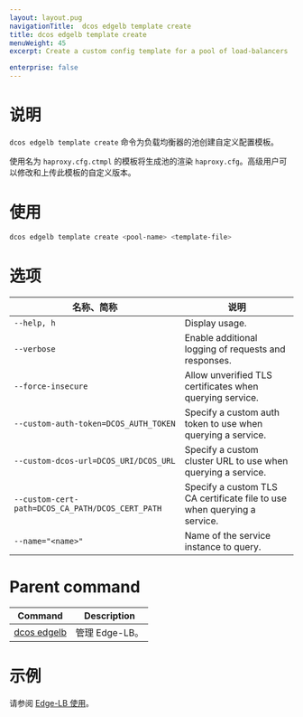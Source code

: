 ```yaml
---
layout: layout.pug
navigationTitle:  dcos edgelb template create
title: dcos edgelb template create
menuWeight: 45
excerpt: Create a custom config template for a pool of load-balancers

enterprise: false
---
```


# 说明
`dcos edgelb template create` 命令为负载均衡器的池创建自定义配置模板。

使用名为 `haproxy.cfg.ctmpl` 的模板将生成池的渲染 `haproxy.cfg`。高级用户可以修改和上传此模板的自定义版本。

# 使用

```bash
dcos edgelb template create <pool-name> <template-file>
```

# 选项

| 名称、简称 | 说明 |
|---------|-------------|
| `--help, h`   | Display usage. |
| `--verbose`   | Enable additional logging of requests and responses. |
| `--force-insecure`   | Allow unverified TLS certificates when querying service. |
| `--custom-auth-token=DCOS_AUTH_TOKEN`   | Specify a custom auth token to use when querying a service. |
| `--custom-dcos-url=DCOS_URI/DCOS_URL`   | Specify a custom cluster URL to use when querying a service. |
| `--custom-cert-path=DCOS_CA_PATH/DCOS_CERT_PATH`   | Specify a custom TLS CA certificate file to use when querying a service. |
| `--name="<name>"`   | Name of the service instance to query. |

# Parent command

| Command | Description |
|---------|-------------|
| [dcos edgelb](/services/edge-lb/1.1/cli-reference) | 管理 Edge-LB。 |

# 示例

请参阅 [Edge-LB 使用](/services/edge-lb/1.1/usage)。
